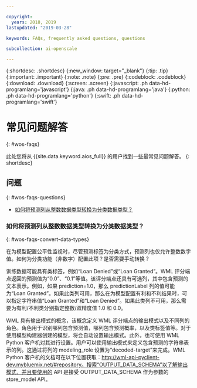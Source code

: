 ```yaml
---

copyright:
  years: 2018, 2019
lastupdated: "2019-03-28"

keywords: FAQs, frequently asked questions, questions

subcollection: ai-openscale

---
```


{:shortdesc: .shortdesc}
{:new_window: target="_blank"}
{:tip: .tip}
{:important: .important}
{:note: .note}
{:pre: .pre}
{:codeblock: .codeblock}
{:download: .download}
{:screen: .screen}
{:javascript: .ph data-hd-programlang='javascript'}
{:java: .ph data-hd-programlang='java'}
{:python: .ph data-hd-programlang='python'}
{:swift: .ph data-hd-programlang='swift'}

# 常见问题解答
{: #wos-faqs}

此处您将从 {{site.data.keyword.aios_full}} 的用户找到一些最常见问题解答。
{: shortdesc}

## 问题
{: #wos-faqs-questions}

- [如何将预测列从整数数据类型转换为分类数据类型？](#wos-faqs-convert-data-types)

### 如何将预测列从整数数据类型转换为分类数据类型？
{: #wos-faqs-convert-data-types}

在为模型配置公平性监视时，尽管预测标签为分类方式，预测列也仅允许整数数字值。如何为分类功能（非数字）配置此项？是否需要手动转换？ 

训练数据可能具有类标签，例如“Loan Denied”或“Loan Granted”。WML 评分端点返回的预测值为“0.0”、“0.1”等值。该评分端点还具有可选列，其中包含预测的文本表示。例如，如果 prediction=1.0，那么 predictionLabel 列的值可能为“Loan Granted”。如果此类列可用，那么在为模型配置有利和不利结果时，可以指定字符串值“Loan Granted”和“Loan Denied”。如果此类列不可用，那么需要为有利/不利类分别指定整数/双精度值 1.0 和 0.0。

WML 具有输出模式的概念，该概念定义 WML 评分端点的输出模式以及不同列的角色。角色用于识别哪列包含预测值，哪列包含预测概率，以及类标签值等。对于使用模型构建器创建的模型，将会自动设置输出模式。此外，也可使用 WML Python 客户机对其进行设置。用户可以使用输出模式来定义包含预测的字符串表示的列。这通过将列的 modeling_role 设置为“decoded-target”来完成。WML Python 客户机的文档可在以下位置获取：http://wml-api-pyclient-dev.mybluemix.net/#repository。搜索“OUTPUT_DATA_SCHEMA”以了解输出模式，并且要使用的 API 是接受 OUTPUT_DATA_SCHEMA 作为参数的 store_model API。



